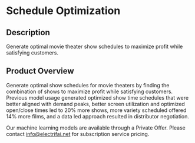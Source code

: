 #  Schedule Optimization

## Description
Generate optimal movie theater show schedules to maximize profit while satisfying customers.

## Product Overview
Generate optimal show schedules for movie theaters by finding the combination of shows to maximize profit while satisfying customers. Previous model usage generated optimized show time schedules that were better aligned with demand peaks, better screen utilization and optimized open/close times led to 20% more shows, more variety scheduled offered 14% more films, and a data led approach resulted in distributor negotiation. 

Our machine learning models are available through a Private Offer. Please contact info@electrifai.net for subscription service pricing.
